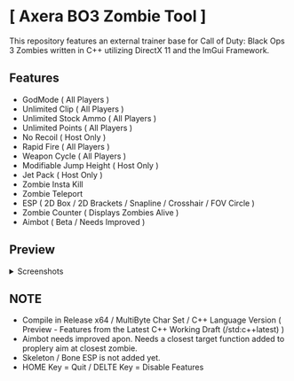 # [ Axera BO3 Zombie Tool ]
This repository features an external trainer base for Call of Duty: Black Ops 3 Zombies written in C++ utilizing DirectX 11 and the ImGui Framework.

## Features
* GodMode ( All Players )
* Unlimited Clip ( All Players )
* Unlimited Stock Ammo ( All Players )
* Unlimited Points ( All Players )
* No Recoil ( Host Only )
* Rapid Fire ( All Players )
* Weapon Cycle ( All Players )
* Modifiable Jump Height ( Host Only )
* Jet Pack ( Host Only )
* Zombie Insta Kill
* Zombie Teleport
* ESP ( 2D Box / 2D Brackets / Snapline / Crosshair / FOV Circle )
* Zombie Counter ( Displays Zombies Alive )
* Aimbot ( Beta / Needs Improved )

## Preview
<details>
  <summary>Screenshots</summary>
  
![image](https://user-images.githubusercontent.com/72954614/162139634-a64430fb-8b1d-4419-8b83-1cb3cf85efeb.png)
![image](https://user-images.githubusercontent.com/72954614/162139675-a99ef693-af84-4cf8-af39-39f135195332.png)
![image](https://user-images.githubusercontent.com/72954614/162139689-aa0200c9-e116-445a-afb2-173f874a2082.png)
![image](https://user-images.githubusercontent.com/72954614/162139740-91fa91ea-967b-4fbe-9bf6-7614811887fa.png)
![image](https://user-images.githubusercontent.com/72954614/162139788-b3f53756-0f58-474c-84b5-5aec00639042.png)
  
</details>


## NOTE
* Compile in Release x64 / MultiByte Char Set / C++ Language Version ( Preview - Features from the Latest C++ Working Draft (/std:c++latest) )
* Aimbot needs improved apon. Needs a closest target function added to proplery aim at closest zombie.
* Skeleton / Bone ESP is not added yet.
* HOME Key = Quit / DELTE Key = Disable Features
